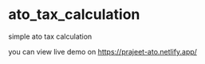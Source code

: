 # ato_tax_calculation
simple ato tax calculation

you can view live demo on https://prajeet-ato.netlify.app/
